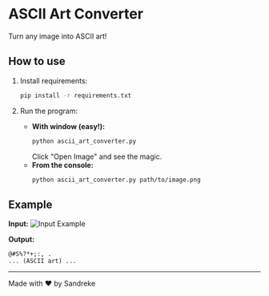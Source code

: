 # ASCII Art Converter

Turn any image into ASCII art!

## How to use

1. Install requirements:
   ```bash
   pip install -r requirements.txt
   ```

2. Run the program:
   - **With window (easy!):**
     ```bash
     python ascii_art_converter.py
     ```
     Click "Open Image" and see the magic.
   - **From the console:**
     ```bash
     python ascii_art_converter.py path/to/image.png
     ```

## Example
**Input:**
![Input Example](resources/annlyn.png)

**Output:**
```
@#S%?*+;:, .
... (ASCII art) ...
```

---
Made with ❤️ by Sandreke 